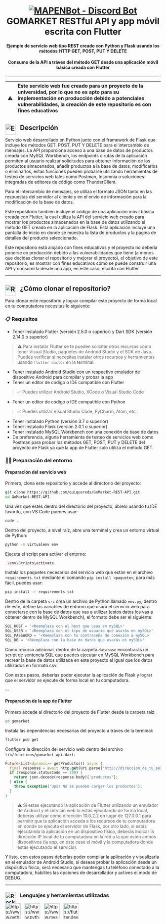 <h1 align="center">
  <br>
  <a href="https://www.youtube.com/@MAPENTech/videos"><img src="https://user-images.githubusercontent.com/70863031/215304051-109db975-7224-4751-a982-29646b75635f.png" alt="MAPENBot - Discord Bot"></a>
  <br>
  GOMARKET RESTful API y app móvil escrita con Flutter
  <br>
</h1>

<h4 align="center">Ejemplo de servicio web tipo REST creado con Python y Flask usando los métodos HTTP GET, POST, PUT Y DELETE</h4>
<h4 align="center">Consumo de la API a tráves del método GET desde una aplicación móvil básica creada con Flutter</h4>

---
| ⚠️ | Este servicio web fue creado para un proyecto de la universidad, por lo que no es apto para su implementación en producción debido a potenciales vulnerabilidades, la creación de este repositorio es con fines educativos |
| :--------: | :---------------------------------------------------------------------------------------------------------------------------------------------------------------------- |

## <img align="left" alt="Eyes" width="35px" style="padding-right:10px;" src="https://user-images.githubusercontent.com/70863031/214644849-1240d6f2-329f-46a9-8bc4-458d3d215ef8.gif"/> Descripción
Servicio web desarrollado en Python junto con el framework de Flask que incluye los métodos GET, POST, PUT Y DELETE para el intercambio de mensajes. La API proporciona acceso a una base de datos de productos creada con MySQL Workbench, los endpoints o rutas de la aplicación permiten al usuario realizar solicitudes para obtener información de los productos almacenados, añadir productos a la base de datos, modificarlos o eliminarlos, estas funciones pueden probarse utilizando herramientas de testeo de servicios web tales como Postman, Insomnia o soluciones integradas de editores de código como ThunderClient.

Para el intercambio de mensajes, se utiliza el formato JSON tanto en las respuestas del servidor al cliente y en el envío de información para la modificación de la base de datos.

Este repositorio también incluye el código de una aplicación móvil básica creada con Flutter, la cual utiliza la API del servicio web creado para mostrar los productos almacenados en la base de datos utilizando el método GET creado en la aplicación de Flask. Esta aplicación incluye una pantalla de inicio en donde se muestra la lista de productos y la página de detalles del producto seleccionado.

Este repositorio está alojado con fines educativos y el proyecto no debería ponerse en producción debido a las vulnerabilidades que tiene (a menos que decidas clonar el repositorio y mejorar el proyecto), el objetivo de este repositorio, es mostrar con fines educativos cómo se puede construir una API y consumirla desde una app, en este caso, escrita con Flutter

---

## <img align="left" alt="Rocket" width="35px" style="padding-right:10px;" src="https://user-images.githubusercontent.com/70863031/233245995-4b1c384b-ce46-49a4-b40a-4c74754ea23b.gif"/> ¿Cómo clonar el repositorio?

Para clonar este repositorio y lograr compilar este proyecto de forma local en tu computadora necesitas lo siguiente:

### 📋 Requisitos
* Tener instalado Flutter (versión 2.5.0 o superior) y Dart SDK (versión 2.14.0 o superior)
> ⚠️ Para instalar Flutter se te pueden solicitar otros recursos como tener Visual Studio, paquetes de Android Studio y el SDK de Java. Puedes verificar si necesitas instalar otros recursos y herramientas usando `flutter doctor` en la terminal.
* Tener instalado Android Studio con un respectivo emulador de dispositivo Android para compilar y probar la app 
* Tener un editor de código o IDE compatible con Flutter
> ✅ Puedes utilizar Android Studio, XCode o Visual Studio Code
* Tener un editor de código o IDE compatible con Python
> ✅ Puedes utilizar Visual Studio Code, PyCharm, Atom, etc.
* Tener instalado Python (versión 3.7 o superior)
* Tener instalado Flask (versión 2.0.1 o superior)
* Tener instalado MySQL Workbench con una conexión de base de datos
* De preferencia, alguna herramienta de testeo de servicios web como Postman para probar los métodos GET, POST, PUT y DELETE del proyecto de Flask ya que la app de Flutter solo utiliza el método GET.

### 👨‍💻 Preparación del entorno

#### Preparación del servicio web
Primero, clona este repositorio y accede al directorio del proyecto:
```bash
git clone https://github.com/quiquereds/GoMarket-REST-API.git
cd GoMarket-REST-API
```
Una vez que estés dentro del directorio del proyecto, ábrelo usando tu IDE favorito, con VS Code puedes usar:
```bash
code .
```
Dentro del proyecto, a nível raíz, abre una terminal y crea un entorno virtual de Python:
```bash
python -m virtualenv env
```
Ejecuta el script para activar el entorno:
```bash
.\env\Scripts\activate
```
Instala los paquetes necesarios del servicio web que están en el archivo `requirements.txt` mediante el comando `pip install <paquete>`, para más fácil, puedes usar:
```bash
pip install -r requirements.txt
```
Dentro de la carpeta `src` crea un archivo de Python llamado `env.py`, dentro de este, define las variables de entorno que usará el servicio web para conectarse con la base de datos que vas a utilizar (estos datos los vas a obtener dentro de MySQL Workbench), el formato debe ser el siguiente:
```python
SQL_HOST = '<Reemplaza con el host que usas en mySQL>' 
SQL_USER = '<Reemplaza con el tipo de usuario que usarás en mySQL>'
SQL_PASSWORD = '<Reemplaza con tu contraseña de conexión a mySQL>'
SQL_DB = '<Reemplaza con la base de datos que usarás en mySQL>'
```
Como recurso adicional, dentro de la carpeta `database` encontrarás un script de sentencia SQL que puedes ejecutar en MySQL Workbench para recrear la base de datos utilizada en este proyecto al igual que los datos utilizados en formato csv.

Con estos pasos, deberías poder ejecutar la aplicación de Flask y lograr que el servidor se ejecute de forma local en tu computadora.

--

#### Preparación de la app de Flutter
Primero accede al directorio del proyecto de Flutter desde la carpeta raíz:
```bash
cd gomarket
```
Instala las dependencias necesarias del proyecto a tráves de la terminal:
```bash
flutter pub get
```
Configura la dirección del servicio web dentro del archivo `lib/functions/gomarket_api.dart`:
```dart
Future<List<dynamic>> getProductos() async {
  final response = await http.get(Uri.parse('http://direccion_de_tu_servicio_web/productos'));
  if (response.statusCode == 200) {
    return json.decode(response.body)['productos'];
  } else {
    throw Exception('Ups! No se pueden cargar los productos');
  }
}
```
> ⚠️ Si estas ejecutando la aplicación de Flutter utilizando un emulador de Android y el servicio web lo estás ejecutando de forma local, deberás utilizar como dirección 10.0.2.2 en lugar de 127.0.0.1 para permitir que la aplicación acceda a los recursos de tu computadora en donde se ejecuta el servidor de Flask, por otro lado, si estás ejecutando la aplicación en un dispositivo físico, deberás indicar la dirección IP local de tu computadora en la red a la que estén ambos dispositivos (la app, en este caso el móvil y la computadora donde estás ejecutando el servicio).

Y listo, con estos pasos deberías poder compilar la aplicación y visualizarla en el emulador de Android Studio, si deseas probar la aplicación desde un dispositivo físico, será necesario que mantengas tu teléfono conectado a la computadora, habilites las opciones de desarrollador y actives el modo de DEBUG.
  
---
 
### <img align="left" alt="Rocket" width="35px" style="padding-right:10px;" src="https://user-images.githubusercontent.com/70863031/215303334-56d6d712-055a-4704-ab00-2a8d9538e974.gif"/> Lenguajes y herramientas utilizadas 

<img align="left" alt="https://www.python.org/" width="50px" style="padding-right:10px;" src="https://cdn.jsdelivr.net/gh/devicons/devicon/icons/python/python-original.svg"/>
<img align="left" alt="https://www.python.org/" width="50px" style="padding-right:10px;" src="https://cdn.jsdelivr.net/gh/devicons/devicon/icons/flask/flask-original.svg"/>
<img align="left" alt="https://www.mysql.com/products/workbench/" width="50px" style="padding-right:10px;" src="https://cdn.jsdelivr.net/gh/devicons/devicon/icons/mysql/mysql-original.svg"/>
<img align="left" alt="https://flutter.dev/" width="50px" style="padding-right:10px;" src="https://cdn.jsdelivr.net/gh/devicons/devicon/icons/flutter/flutter-original.svg"/>

